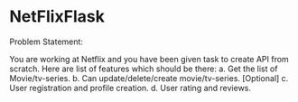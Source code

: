 # NetFlixFlask
Problem Statement:

You are working at Netflix and you have been given task to create API from scratch. Here are list of features which should be there: a. Get the list of Movie/tv-series. b. Can update/delete/create movie/tv-series. [Optional] c. User registration and profile creation. d. User rating and reviews.
